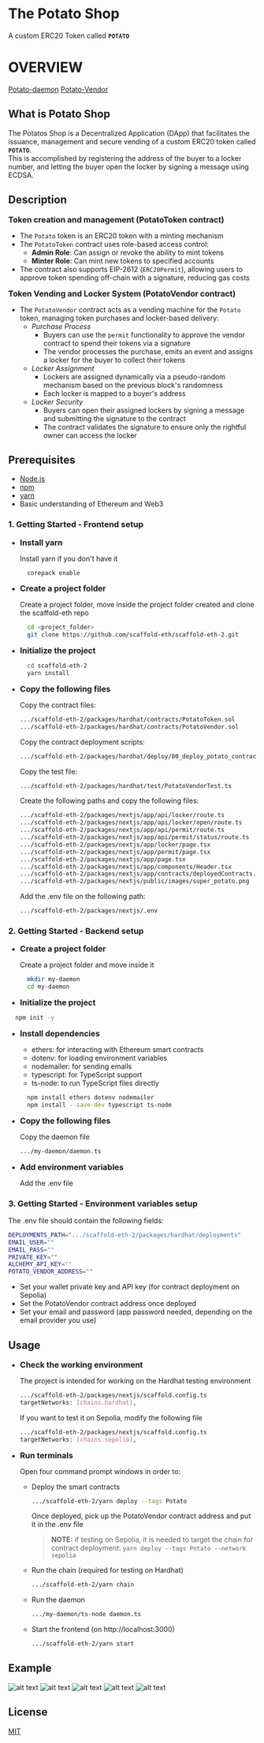 # The Potato Shop
A custom ERC20 Token called **`POTATO`**

# OVERVIEW
 [Potato-daemon](https://github.com/SireMartin/evm_bootcamp_25_group5/tree/main/potatoVendor/potato-daemon)
 [Potato-Vendor](https://github.com/SireMartin/evm_bootcamp_25_group5/tree/main/potatoVendor/potato-vendor)
 
## What is Potato Shop
The Potatos Shop is a Decentralized Application (DApp) that facilitates the issuance, management and secure vending of a custom ERC20 token called **`POTATO`**.  
This is accomplished by registering the address of the buyer to a locker number, and letting the buyer open the locker by signing a message using ECDSA.

## Description

**<span style="font-size: 16px;">Token creation and management (PotatoToken contract)</span>**

- The `Potato` token is an ERC20 token with a minting mechanism
- The `PotatoToken` contract uses role-based access control:
  - **Admin Role**: Can assign or revoke the ability to mint tokens
  - **Minter Role**: Can mint new tokens to specified accounts
- The contract also supports EIP-2612 (`ERC20Permit`), allowing users to approve token spending off-chain with a signature, reducing gas costs

**<span style="font-size: 16px;">Token Vending and Locker System (PotatoVendor contract)</span>**

- The `PotatoVendor` contract acts as a vending machine for the `Potato` token, managing token purchases and locker-based delivery:
  - *Purchase Process*
    - Buyers can use the `permit` functionality to approve the vendor contract to spend their tokens via a signature
    - The vendor processes the purchase, emits an event and assigns a locker for the buyer to collect their tokens
  - *Locker Assignment*
    - Lockers are assigned dynamically via a pseudo-random mechanism based on the previous block's randomness
    - Each locker is mapped to a buyer's address
  - *Locker Security*
    - Buyers can open their assigned lockers by signing a message and submitting the signature to the contract
    - The contract validates the signature to ensure only the rightful owner can access the locker

## Prerequisites

- [Node.js](https://nodejs.org/en/docs/guides/getting-started-guide/)
- [npm](https://docs.npmjs.com/cli/v9/configuring-npm/install)
- [yarn](https://yarnpkg.com/getting-started/install)
- Basic understanding of Ethereum and Web3

### 1. Getting Started - Frontend setup

- **<span style="font-size: 16px;">Install yarn</span>**

  Install yarn if you don't have it

  ```bash
    corepack enable
  ```

- **<span style="font-size: 16px;">Create a project folder</span>**

  Create a project folder, move inside the project folder created and clone the scaffold-eth repo

  ```bash
    cd <project_folder>
    git clone https://github.com/scaffold-eth/scaffold-eth-2.git
  ```

- **<span style="font-size: 16px;">Initialize the project</span>**

  ```bash
    cd scaffold-eth-2
    yarn install
  ```

- **<span style="font-size: 16px;">Copy the following files</span>**

    Copy the contract files:

    ```bash
    .../scaffold-eth-2/packages/hardhat/contracts/PotatoToken.sol
    .../scaffold-eth-2/packages/hardhat/contracts/PotatoVendor.sol
    ```

    Copy the contract deployment scripts:

    ```bash
    .../scaffold-eth-2/packages/hardhat/deploy/00_deploy_potato_contracts.ts
    ```

    Copy the test file:

    ```bash
    .../scaffold-eth-2/packages/hardhat/test/PotatoVendorTest.ts
    ```

    Create the following paths and copy the following files:

    ```bash
    .../scaffold-eth-2/packages/nextjs/app/api/locker/route.ts
    .../scaffold-eth-2/packages/nextjs/app/api/locker/open/route.ts
    .../scaffold-eth-2/packages/nextjs/app/api/permit/route.ts
    .../scaffold-eth-2/packages/nextjs/app/api/permit/status/route.ts
    .../scaffold-eth-2/packages/nextjs/app/locker/page.tsx
    .../scaffold-eth-2/packages/nextjs/app/permit/page.tsx
    .../scaffold-eth-2/packages/nextjs/app/page.tsx
    .../scaffold-eth-2/packages/nextjs/app/components/Header.tsx
    .../scaffold-eth-2/packages/nextjs/app/contracts/deployedContracts.ts
    .../scaffold-eth-2/packages/nextjs/public/images/super_potato.png
    ```

    Add the .env file on the following path:

    ```bash
    .../scaffold-eth-2/packages/nextjs/.env
    ```

### 2. Getting Started - Backend setup

- **<span style="font-size: 16px;">Create a project folder</span>**

  Create a project folder and move inside it

  ```bash
    mkdir my-daemon
    cd my-daemon
  ```

 - **<span style="font-size: 16px;">Initialize the project</span>**

  ```bash
    npm init -y
  ```

 - **<span style="font-size: 16px;">Install dependencies</span>**

   - ethers: for interacting with Ethereum smart contracts
   - dotenv: for loading environment variables
   - nodemailer: for sending emails
   - typescript: for TypeScript support
   - ts-node: to run TypeScript files directly

   ```bash
     npm install ethers dotenv nodemailer
     npm install --save-dev typescript ts-node
   ```

- **<span style="font-size: 16px;">Copy the following files</span>**

  Copy the daemon file

  ```bash
  .../my-daemon/daemon.ts
  ```

- **<span style="font-size: 16px;">Add environment variables</span>**

  Add the .env file

### 3. Getting Started - Environment variables setup

The .env file should contain the following fields:

```bash
DEPLOYMENTS_PATH=".../scaffold-eth-2/packages/hardhat/deployments"
EMAIL_USER=""
EMAIL_PASS=""
PRIVATE_KEY=""
ALCHEMY_API_KEY=""
POTATO_VENDOR_ADDRESS=""
```

- Set your wallet private key and API key (for contract deployment on Sepolia)
- Set the PotatoVendor contract address once deployed
- Set your email and password (app password needed, depending on the email provider you use)

## Usage

- **<span style="font-size: 16px;">Check the working environment</span>**

  The project is intended for working on the Hardhat testing environment

  ```bash
  .../scaffold-eth-2/packages/nextjs/scaffold.config.ts
  targetNetworks: [chains.hardhat],
  ```

  If you want to test it on Sepolia, modify the following file

  ```bash
  .../scaffold-eth-2/packages/nextjs/scaffold.config.ts
  targetNetworks: [chains.sepolia],
  ```

- **<span style="font-size: 16px;">Run terminals</span>**

  Open four command prompt windows in order to:

  - Deploy the smart contracts
 
    ```bash
    .../scaffold-eth-2/yarn deploy --tags Potato
    ```

    Once deployed, pick up the PotatoVendor contract address and put it in the .env file

    > **NOTE:** if testing on Sepolia, it is needed to target the chain for contract deployment: `yarn deploy --tags Potato --network sepolia`

  - Run the chain (required for testing on Hardhat)
 
    ```bash
    .../scaffold-eth-2/yarn chain
    ```

  - Run the daemon
 
    ```bash
    .../my-daemon/ts-node daemon.ts
    ```

  - Start the frontend (on http://localhost:3000)
 
    ```bash
    .../scaffold-eth-2/yarn start
    ```

## Example

![alt text](https://github.com/SireMartin/evm_bootcamp_25_group5/blob/main/potatoVendor/example/images/1.%20BuyPotato1.png)
![alt text](https://github.com/SireMartin/evm_bootcamp_25_group5/blob/main/potatoVendor/example/images/2.%20BuyPotato2.png)
![alt text](https://github.com/SireMartin/evm_bootcamp_25_group5/blob/main/potatoVendor/example/images/3.%20OrderReceived.png)
![alt text](https://github.com/SireMartin/evm_bootcamp_25_group5/blob/main/potatoVendor/example/images/4.%20OpenLocker.png)
![alt text](https://github.com/SireMartin/evm_bootcamp_25_group5/blob/main/potatoVendor/example/images/5.%20GoodsPicked.png)

## License

[MIT](LICENSE) 
